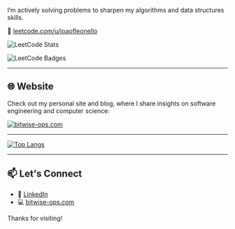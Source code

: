I’m actively solving problems to sharpen my algorithms and data structures skills.

🔗 [leetcode.com/u/joaofleonello](https://leetcode.com/u/joaofleonello)

![LeetCode Stats](https://leetcard.jacoblin.cool/joaofleonello?theme=dark&font=Fira+Code)

![LeetCode Badges](https://leetcode-badge-showcase.vercel.app/api?username=joaofleonello&theme=dark&border=border&animated=true)

---

## 🌐 Website

Check out my personal site and blog, where I share insights on software engineering and computer science:

[![bitwise-ops.com](https://img.shields.io/badge/Visit-bitwise--ops.com-blue?style=for-the-badge&logo=google-chrome)](https://bitwise-ops.com)

---

[![Top Langs](https://github-readme-stats.vercel.app/api/top-langs/?username=JoaoLeonello&layout=pie)](https://github.com/JoaoLeonello/github-readme-stats)

---

## 📫 Let's Connect

- 💼 [LinkedIn](https://www.linkedin.com/in/joaofleonello/)
- 💻 [bitwise-ops.com](https://bitwise-ops.com)

Thanks for visiting!
